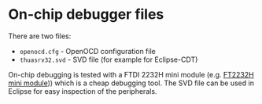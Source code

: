 # On-chip debugger files

There are two files:

* `openocd.cfg` - OpenOCD configuration file
* `thuasrv32.svd` - SVD file (for example for Eclipse-CDT)

On-chip debugging is tested with a FTDI 2232H mini module (e.g. [FT2232H mini module](https://ftdichip.com/products/ft2232h-mini-module/))) which is a cheap debugging tool. The SVD file can be used in Eclipse for easy inspection of the peripherals.

